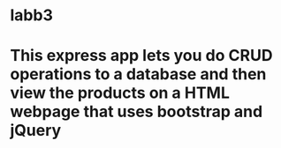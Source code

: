 # labb3

# This express app lets you do CRUD operations to a database and then view the products on a HTML webpage that uses bootstrap and jQuery
